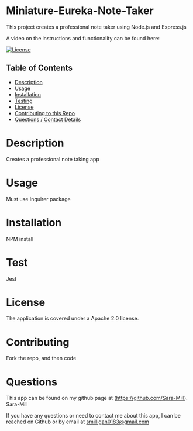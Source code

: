 # Miniature-Eureka-Note-Taker
This project creates a professional note taker using Node.js and Express.js

A video on the instructions and functionality can be found here: 

[![License](https://img.shields.io/badge/License-Apache_2.0-blue.svg)](https://opensource.org/licenses/Apache-2.0)

## Table of Contents
  * [Description](#description)
  * [Usage](#usage)
  * [Installation](#installation)
  * [Testing](#test)
  * [License](#license)
  * [Contributing to this Repo](#contributing)
  * [Questions / Contact Details](#questions)

# Description
Creates a professional note taking app


# Usage
Must use Inquirer package


# Installation
NPM install


# Test
Jest


# License
The application is covered under a Apache 2.0 license.


# Contributing
Fork the repo, and then code


# Questions
This app can be found on my github page at (https://github.com/Sara-Mill). Sara-Mill

If you have any questions or need to contact me about this app, I can be reached on Github or by email at smilligan0183@gmail.com
